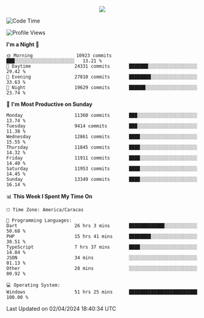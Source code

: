 <p align="center">
  <a href="http://www.github.com/thevacs">
    <img src="https://github-readme-streak-stats.herokuapp.com/?user=thevacs&stroke=ffffff&background=1c1917&ring=0891b2&fire=0891b2&currStreakNum=ffffff&currStreakLabel=0891b2&sideNums=ffffff&sideLabels=ffffff&dates=ffffff&hide_border=true" />
  </a>
</p>

<!--START_SECTION:waka-->
![Code Time](http://img.shields.io/badge/Code%20Time-2%2C291%20hrs%2050%20mins-blue)

![Profile Views](http://img.shields.io/badge/Profile%20Views-4-blue)

**I'm a Night 🦉** 

```text
🌞 Morning                10923 commits       ███░░░░░░░░░░░░░░░░░░░░░░   13.21 % 
🌆 Daytime                24331 commits       ███████░░░░░░░░░░░░░░░░░░   29.42 % 
🌃 Evening                27810 commits       ████████░░░░░░░░░░░░░░░░░   33.63 % 
🌙 Night                  19629 commits       ██████░░░░░░░░░░░░░░░░░░░   23.74 % 
```
📅 **I'm Most Productive on Sunday** 

```text
Monday                   11360 commits       ███░░░░░░░░░░░░░░░░░░░░░░   13.74 % 
Tuesday                  9414 commits        ███░░░░░░░░░░░░░░░░░░░░░░   11.38 % 
Wednesday                12861 commits       ████░░░░░░░░░░░░░░░░░░░░░   15.55 % 
Thursday                 11845 commits       ████░░░░░░░░░░░░░░░░░░░░░   14.32 % 
Friday                   11911 commits       ████░░░░░░░░░░░░░░░░░░░░░   14.40 % 
Saturday                 11953 commits       ████░░░░░░░░░░░░░░░░░░░░░   14.45 % 
Sunday                   13349 commits       ████░░░░░░░░░░░░░░░░░░░░░   16.14 % 
```


📊 **This Week I Spent My Time On** 

```text
🕑︎ Time Zone: America/Caracas

💬 Programming Languages: 
Dart                     26 hrs 3 mins       █████████████░░░░░░░░░░░░   50.68 % 
PHP                      15 hrs 41 mins      ████████░░░░░░░░░░░░░░░░░   30.51 % 
TypeScript               7 hrs 37 mins       ████░░░░░░░░░░░░░░░░░░░░░   14.84 % 
JSON                     34 mins             ░░░░░░░░░░░░░░░░░░░░░░░░░   01.13 % 
Other                    28 mins             ░░░░░░░░░░░░░░░░░░░░░░░░░   00.92 % 

💻 Operating System: 
Windows                  51 hrs 25 mins      █████████████████████████   100.00 % 
```


 Last Updated on 02/04/2024 18:40:34 UTC
<!--END_SECTION:waka-->
